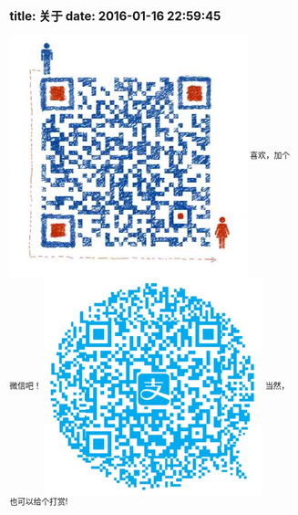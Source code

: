 title: 关于
date: 2016-01-16 22:59:45
---
<img src='../img/weixin.png' align="center"></img>
喜欢，加个微信吧！
<img src='../img/ali_pay.png' align="center"></img>
当然，也可以给个打赏!